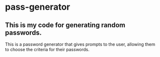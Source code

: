 # pass-generator

## This is my code for generating random passwords.

This is a password generator that gives prompts to the user, allowing them to choose the criteria for their passwords.